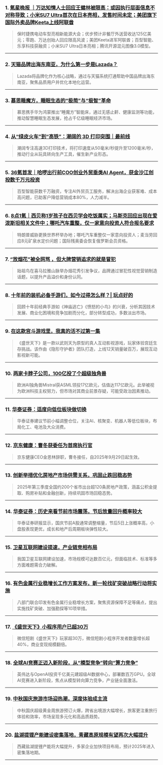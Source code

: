 ### 1. [氪星晚报 ｜万达知情人士回应王健林被限高：或因执行层面信息不对称导致；小米SU7 Ultra首次在日本亮相，发售时间未定；美团旗下国际外卖品牌Keeta上线阿联酋](https://36kr.com/p/3486228601871490?f=rss)

> 保时捷携电动车型亮相新能源大会；优步预计非餐厅外送营收达125亿美元；零跑、万达创始人回应限高风波；美团Keeta进军阿联酋；百型智能、乐享科技获融资；小米SU7 Ultra日本亮相；腾讯开源混元图像3.0模型。

---


### 2. [天猫品牌出海东南亚，为什么第一步是Lazada？](https://36kr.com/p/3486077304331398?f=rss)

> Lazada将品牌化作为核心战略，通过与天猫系统打通帮助中国品牌出海东南亚，聚焦品质用户并优化本地化运营。

---


### 3. [慕思睡魔方，睡眠生态的“极简”与“极智”革命](https://36kr.com/p/3486078390967424?f=rss)

> 慕思携手华为鸿蒙推出“睡魔方”智能床，通过无感止鼾、健康监测等功能，推动智慧睡眠生态发展，抢占千亿级睡眠经济市场。

---


### 4. [从“绿皮火车”到“高铁”：潮阔的 3D 打印突围｜最前线](https://36kr.com/p/3485897848872070?f=rss)

> 潮阔专注高速3D打印技术，将打印速度从50毫米/秒提升至1200毫米/秒，推动行业从玩具转向生产工具，催生新产业形态。

---


### 5. [36氪首发｜哈啰出行前COO创业外贸垂类AI Agent，获金沙江创投数千万元投资](https://36kr.com/p/3485773937433473?f=rss)

> 百型智能获数千万融资，专注AI外贸员工服务，解决出海企业获客难、成本高问题，已助客户降低营销成本80%，人力减半。

---


### 6. [8点1氪｜西贝称1岁孩子在西贝学会吃饭属实；马斯克回应出现在爱泼斯坦相关文件中；哪吒汽车重整，仅一家意向投资人符合报名要求](https://36kr.com/p/3485628162727044?f=rss)

> 特朗普威胁更换世界杯举办地；哪吒汽车重整仅一家意向投资人；麦当劳回应8元矿泉水定价问题；国际残奥委会恢复俄罗斯会员资格。

---


### 7. [“放烟花”被全网骂 ，但大牌营销追求的就是冒犯](https://36kr.com/p/3484707058244484?f=rss)

> 始祖鸟在喜马拉雅山脉举办烟花秀引发争议，品牌通过冒犯性视觉营销制造话题，以提升产品溢价和身份认同。

---


### 8. [十年前的装机必备手游们，如今过得怎么样？| 玩点好的](https://36kr.com/p/3484591114771330?f=rss)

> 回顾十年前经典手游如《神庙逃亡》《愤怒的小鸟》的兴衰，分析其因技术发展、商业化困境和竞争加剧而分化，部分转型成功，多数淡出市场。

---


### 9. [在这款宫斗游戏里，我真的活不过第一集](https://36kr.com/p/3484681691667333?f=rss)

> 《盛世天下》是一款以武则天为原型的真人互动影视游戏，玩家体验宫廷生存挑战。该作由《隐形守护者》团队打造，上线12天销量破百万，展现互动影视新可能。

---


### 10. [两家卡脖子公司，100亿投了个超级独角兽](https://36kr.com/p/3484648409439104?f=rss)

> 欧洲AI独角兽Mistral获ASML领投17亿欧元，估值达117亿欧元。此举被视为欧洲科技主权努力，但市场对其商业前景存疑，可能受政治因素推动。

---


### 11. [华泰证券：适度向低位板块做切换](https://36kr.com/newsflashes/3487049314278278?f=rss)

> 华泰证券建议节前小幅调整仓位，关注AI、核聚变、机器人等低位板块，布局化工、电池及大众消费。

---


### 12. [京东健康：曹冬获委任为首席执行官](https://36kr.com/newsflashes/3487047641389961?f=rss)

> 京东健康CEO金恩林辞职，曹冬接任，自2025年9月29日起生效。

---


### 13. [创新举措优化房地产市场供需关系，巩固止跌回稳态势](https://36kr.com/newsflashes/3487039385770888?f=rss)

> 2025年第三季度全国约200个省市出台超120条房地产政策，涵盖公积金提取、购房补贴和金融创新，持续巩固市场回稳态势。

---


### 14. [华泰证券：历史来看节前市场震荡，节后放量回升概率较大](https://36kr.com/newsflashes/3487037446626177?f=rss)

> 华泰证券研报显示，国庆节前A股通常调整缩量，节后5日上涨概率高，小盘股表现更优，成长和地产后周期板块弹性较大。

---


### 15. [卫星互联网建设提速，产业链竞相布局](https://36kr.com/newsflashes/3487031003290499?f=rss)

> 我国卫星互联网建设加速，市场规模可达数百亿元，但面临技术、标准等多方面难题需合力破解。

---


### 16. [有色金属行业稳增长工作方案发布，新一轮找矿突破战略行动将实施](https://36kr.com/newsflashes/3487027794091142?f=rss)

> 八部门联合印发有色金属行业稳增长方案，聚焦资源保障不足等痛点，提出实施找矿突破、加强勘探等10项举措。

---


### 17. [《盛世天下》小程序用户已超30万](https://36kr.com/newsflashes/3487023534349443?f=rss)

> 微信短剧《盛世天下》玩家超30万，微信短剧小程序开发者数量增长超40%，商业变现规模翻倍。

---


### 18. [全球AI竞赛正迈入新阶段，从“模型竞争”转向“算力竞争”](https://36kr.com/newsflashes/3487019210661000?f=rss)

> 英伟达与OpenAI投资千亿美元建超级AI数据中心，部署数百万GPU。全球AI竞赛进入新阶段，焦点从模型转向算力竞争，产业链全面激活。

---


### 19. [中秋国庆旅游市场迎热潮，深度体验成主流](https://36kr.com/newsflashes/3487017524485256?f=rss)

> 中秋国庆超级黄金周旅游预订火爆，跨省出境游大幅增长，旅客更注重旅行体验和效率，市场呈现多元化和高品质趋势。

---


### 20. [盐湖提锂产能建设密集落地，青藏高原规模有望再次大幅提升](https://36kr.com/newsflashes/3487016350112898?f=rss)

> 西藏盐湖提锂产能将大幅提升，多家企业加快项目布局，预计2025年进入密集落地期。

---

